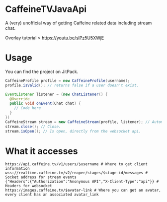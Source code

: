 # CaffeineTVJavaApi
A (very) unofficial way of getting Caffeine related data including stream chat.

Overlay tutorial > https://youtu.be/slPz5U5XWjE

# Usage

You can find the project on JitPack.

```java
CaffeineProfile profile = new CaffeineProfile(username);
profile.isValid(); // returns false if a user doesn't exist.

EventListener listener = (new ChatListener() {
  @Override
  public void onEvent(Chat chat) {
    // Code here
  }
})
CaffeineStream stream = new CaffeineStream(profile, listener); // Automatically connects, if not an error is thrown.
stream.close(); // Close.
stream.isOpen(); // Is open, directly from the websocket api.
```


# What it accesses

```
https://api.caffeine.tv/v1/users/$username # Where to get client information
wss://realtime.caffeine.tv/v2/reaper/stages/$stage-id/messages # Socket address for stream events
{"Headers":{"Authorization":"Anonymous API","X-Client-Type":"api"}} # Headers for websocket
https://images.caffeine.tv/$avatar-link # Where you can get an avatar, every client has an associated avatar_link
```
